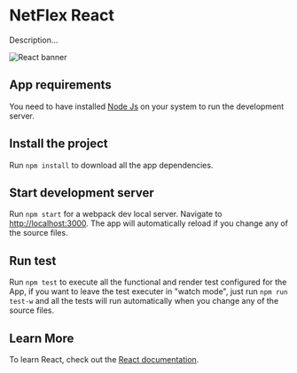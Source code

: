 # NetFlex React

Description...

![React banner](https://www.imaginaformacion.com/wp-content/uploads/2017/01/banner-react-f.png)

## App requirements

You need to have installed [Node Js](https://nodejs.org/en/) on your system to run the development server.

## Install the project

Run `npm install` to download all the app dependencies.

## Start development server

Run `npm start` for a webpack dev local server. Navigate to [http://localhost:3000](http://localhost:3000). The app will automatically reload if you change any of the source files.

## Run test

Run `npm test` to execute all the functional and render test configured for the App, if you want to leave the test executer in "watch mode", just run `npm run test-w` and all the tests will run automatically when you change any of the source files.

## Learn More

To learn React, check out the [React documentation](https://reactjs.org/).

